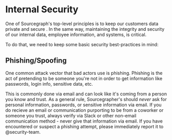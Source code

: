 # Internal Security 

One of Sourcegraph's top-level principles is to keep our customers data private and secure . In the same way, maintaining the integrity and security of our internal data, employee information, and systems, is critical.

To do that, we need to keep some basic security best-practices in mind: 

## Phishing/Spoofing

One common attack vector that bad actors use is phishing. Phishing is the act of pretending to be someone you're not in order to get information like passwords, login info, sensitive data, etc. 

This is commonly done via email and can look like it's coming from a person you know and trust. As a general rule, Sourcegrapher's should *never* ask for personal information, passwords, or sensitive information via email. If you do recieve an email or communication purporting to be from a coworker or someone you trust, always verify via Slack or other non-email communication method - never give that information via email. If you have encountered or suspect a phishing attempt, please immediately report it to @security-team.
